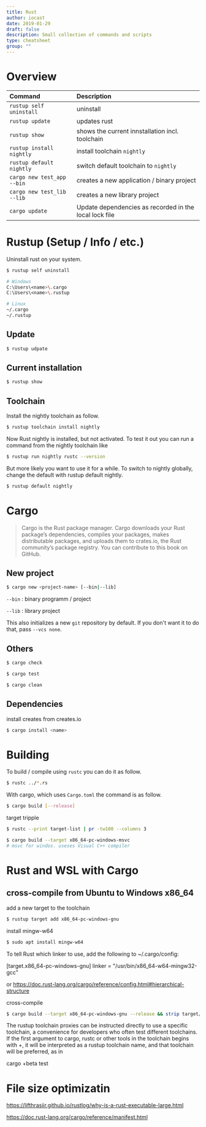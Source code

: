 ```yaml
---
title: Rust
author: iocast
date: 2019-01-29
draft: false
description: Small collection of commands and scripts
type: cheatsheet
group: ""
---
```


# Overview

| Command                    | Description                                            |
| :------------------------- | :----------------------------------------------------- |
| `rustup self uninstall `   | uninstall                                              |
| `rustup update`            | updates rust                                           |
| `rustup show`              | shows the current innstallation incl. toolchain        |
| `rustup install nightly`   | install toolchain `nightly`                            |
| `rustup default nightly`   | switch default toolchain to `nightly`                  |
| `cargo new test_app --bin` | creates a new application / binary project             |
| `cargo new test_lib --lib` | creates a new library project                          |
| `cargo update`             | Update dependencies as recorded in the local lock file |

# Rustup (Setup / Info / etc.)

Uninstall rust on your system.

```bash
$ rustup self uninstall

# Windows
C:\Users\<name>\.cargo
C:\Users\<name>\.rustup

# Linux
~/.cargo
~/.rustup
```

## Update

```bash
$ rustup udpate
```

## Current installation

```bash
$ rustup show
```

## Toolchain

Install the nightly toolchain as follow.

```bash
$ rustup toolchain install nightly
```

Now Rust nightly is installed, but not activated. To test it out you can run a command from the nightly toolchain like

```bash
$ rustup run nightly rustc --version
```

But more likely you want to use it for a while. To switch to nightly globally, change the default with rustup default nightly.

```bash
$ rustup default nightly
```


# Cargo

> Cargo is the Rust package manager. Cargo downloads your Rust package’s dependencies, compiles your packages, makes distributable packages, and uploads them to crates.io, the Rust community’s package registry. You can contribute to this book on GitHub.


## New project

```bash
$ cargo new <project-name> [--bin|--lib]
```

`--bin`
: binary programm / project

`--lib`
: library project


This also initializes a new `git` repository by default. If you don't want it to do that, pass `--vcs none`.



## Others


```bash
$ cargo check
```


```bash
$ cargo test
```

```bash
$ cargo clean
```

## Dependencies

install creates from creates.io

```bash
$ cargo install <name>
```



# Building

To build / compile using `rustc` you can do it as follow.

```bash
$ rustc ../*.rs
```

With cargo, which uses `Cargo.toml` the command is as follow.

```bash
$ cargo build [--release]
```


target tripple

```bash
$ rustc --print target-list | pr -tw100 --columns 3
```

```bash
$ cargo build --target x86_64-pc-windows-msvc
# msvc for windos. useses Visual C++ compiler
```


# Rust and WSL with Cargo

## cross-compile from Ubuntu to Windows x86_64

add a new target to the toolchain

```bash
$ rustup target add x86_64-pc-windows-gnu
```

install mingw-w64

```bash
$ sudo apt install mingw-w64
```

To tell Rust which linker to use, add the following to ~/.cargo/config:

[target.x86_64-pc-windows-gnu]
linker = "/usr/bin/x86_64-w64-mingw32-gcc"


or https://doc.rust-lang.org/cargo/reference/config.html#hierarchical-structure

cross-compile

```bash
$ cargo build --target x86_64-pc-windows-gnu --release && strip target/x86_64-pc-windows-gnu/release/chrome-bookmark-sync.exe
```


The rustup toolchain proxies can be instructed directly to use a specific toolchain, a convenience for developers who often test different toolchains. If the first argument to cargo, rustc or other tools in the toolchain begins with +, it will be interpreted as a rustup toolchain name, and that toolchain will be preferred, as in

cargo +beta test



# File size optimizatin


https://lifthrasiir.github.io/rustlog/why-is-a-rust-executable-large.html



https://doc.rust-lang.org/cargo/reference/manifest.html

